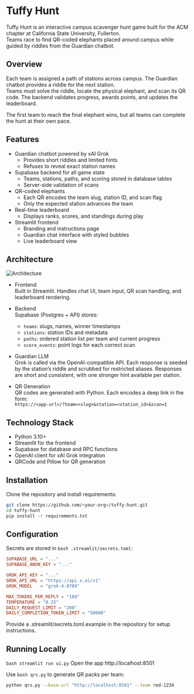 # Tuffy Hunt

Tuffy Hunt is an interactive campus scavenger hunt game built for the ACM chapter at California State University, Fullerton.  
Teams race to find QR-coded elephants placed around campus while guided by riddles from the Guardian chatbot.  

## Overview

Each team is assigned a path of stations across campus. The Guardian chatbot provides a riddle for the next station.  
Teams must solve the riddle, locate the physical elephant, and scan its QR code. The backend validates progress, awards points, and updates the leaderboard.  

The first team to reach the final elephant wins, but all teams can complete the hunt at their own pace.  

## Features

- Guardian chatbot powered by xAI Grok
  - Provides short riddles and limited hints
  - Refuses to reveal exact station names
- Supabase backend for all game state
  - Teams, stations, paths, and scoring stored in database tables
  - Server-side validation of scans
- QR-coded elephants
  - Each QR encodes the team slug, station ID, and scan flag
  - Only the expected station advances the team
- Real-time leaderboard
  - Displays ranks, scores, and standings during play
- Streamlit frontend
  - Branding and instructions page
  - Guardian chat interface with styled bubbles
  - Live leaderboard view

## Architecture
![Architecture](https://media.discordapp.net/attachments/1299155448959598595/1415746119173935224/Web_Application_Flowchart_with_Grok_and_Supabase.png?ex=68c453d2&is=68c30252&hm=6baf2a388a9c417be18b65343257450a0beab2e50ddfd9bf9a5712d0141b54e3&=&format=webp&quality=lossless&width=1920&height=1280)
- Frontend  
  Built in Streamlit. Handles chat UI, team input, QR scan handling, and leaderboard rendering.  

- Backend  
  Supabase (Postgres + API) stores:
  - `teams`: slugs, names, winner timestamps
  - `stations`: station IDs and metadata
  - `paths`: ordered station list per team and current progress
  - `score_events`: point logs for each correct scan  

- Guardian LLM  
  Grok is called via the OpenAI-compatible API. Each response is seeded by the station’s riddle and scrubbed for restricted aliases. Responses are short and consistent, with one stronger hint available per station.  

- QR Generation  
  QR codes are generated with Python. Each encodes a deep link in the form:  
```https://<app-url>/?team=<slug>&station=<station_id>&scan=1```

## Technology Stack

- Python 3.10+
- Streamlit for the frontend
- Supabase for database and RPC functions
- OpenAI client for xAI Grok integration
- QRCode and Pillow for QR generation

## Installation

Clone the repository and install requirements:

```bash
git clone https://github.com/<your-org>/tuffy-hunt.git
cd tuffy-hunt
pip install -r requirements.txt
```

## Configuration

Secrets are stored in ```bash .streamlit/secrets.toml```:
```toml
SUPABASE_URL = "..."
SUPABASE_ANON_KEY = "..."

GROK_API_KEY = "..."
GROK_API_URL = "https://api.x.ai/v1"
GROK_MODEL   = "grok-4-0709"

MAX_TOKENS_PER_REPLY = "160"
TEMPERATURE = "0.25"
DAILY_REQUEST_LIMIT = "200"
DAILY_COMPLETION_TOKEN_LIMIT = "50000"
```

Provide a .streamlit/secrets.toml.example in the repository for setup instructions.

## Running Locally
```bash streamlit run ui.py```
Open the app http://localhost:8501

Use ```bash qrs.py``` to generate QR packs per team:

```bash
python qrs.py --base-url "http://localhost:8501" --team red-1234
```

